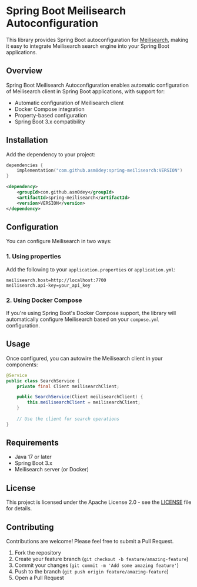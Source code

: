 # Spring Boot Meilisearch Autoconfiguration
This library provides Spring Boot autoconfiguration for [Meilisearch](https://www.meilisearch.com/), making it easy to integrate Meilisearch search engine into your Spring Boot applications.
## Overview
Spring Boot Meilisearch Autoconfiguration enables automatic configuration of Meilisearch client in Spring Boot applications, with support for:
- Automatic configuration of Meilisearch client
- Docker Compose integration
- Property-based configuration
- Spring Boot 3.x compatibility

## Installation
Add the dependency to your project:
```kotlin
dependencies {
    implementation("com.github.asm0dey:spring-meilisearch:VERSION")
}
```

```xml
<dependency>
    <groupId>com.github.asm0dey</groupId>
    <artifactId>spring-meilisearch</artifactId>
    <version>VERSION</version>
</dependency>
```
## Configuration
You can configure Meilisearch in two ways:
### 1. Using properties
Add the following to your `application.properties` or `application.yml`:
```properties
meilisearch.host=http://localhost:7700
meilisearch.api-key=your_api_key
```
### 2. Using Docker Compose
If you're using Spring Boot's Docker Compose support, the library will automatically configure Meilisearch based on your `compose.yml` configuration.
## Usage
Once configured, you can autowire the Meilisearch client in your components:
```java
@Service
public class SearchService {
    private final Client meilisearchClient;

    public SearchService(Client meilisearchClient) {
        this.meilisearchClient = meilisearchClient;
    }
    
    // Use the client for search operations
}
```
## Requirements
- Java 17 or later
- Spring Boot 3.x
- Meilisearch server (or Docker)

## License
This project is licensed under the Apache License 2.0 - see the [LICENSE](LICENSE) file for details.
## Contributing
Contributions are welcome! Please feel free to submit a Pull Request.
1. Fork the repository
2. Create your feature branch (`git checkout -b feature/amazing-feature`)
3. Commit your changes (`git commit -m 'Add some amazing feature'`)
4. Push to the branch (`git push origin feature/amazing-feature`)
5. Open a Pull Request
